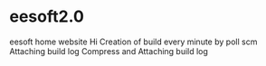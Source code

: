 # eesoft2.0
eesoft home website
Hi
Creation of build every minute by poll scm
Attaching build log
Compress and Attaching build log
